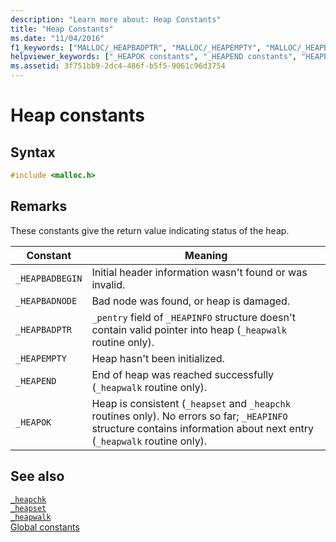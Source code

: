 ```yaml
---
description: "Learn more about: Heap Constants"
title: "Heap Constants"
ms.date: "11/04/2016"
f1_keywords: ["MALLOC/_HEAPBADPTR", "MALLOC/_HEAPEMPTY", "MALLOC/_HEAPBADBEGIN", "MALLOC/_HEAPOK", "MALLOC/_HEAPBADNODE", "MALLOC/_HEAPEND", "_HEAPBADPTR", "_HEAPEMPTY", "_HEAPBADBEGIN", "_HEAPOK", "_HEAPBADNODE", "_HEAPEND"]
helpviewer_keywords: ["_HEAPOK constants", "_HEAPEND constants", "HEAPBADBEGIN constants", "_HEAPBADNODE constants", "HEAPBADNODE constants", "HEAPBADPTR constants", "_HEAPEMPTY constants", "HEAPEND constants", "HEAPOK constants", "HEAPEMPTY constants", "_HEAPBADBEGIN constants", "_HEAPBADPTR constants", "heap constants"]
ms.assetid: 3f751bb9-2dc4-486f-b5f5-9061c96d3754
---
```

# Heap constants

## Syntax

```C
#include <malloc.h>
```

## Remarks

These constants give the return value indicating status of the heap.

| Constant | Meaning |
|---|---|
| `_HEAPBADBEGIN` | Initial header information wasn't found or was invalid. |
| `_HEAPBADNODE` | Bad node was found, or heap is damaged. |
| `_HEAPBADPTR` | `_pentry` field of `_HEAPINFO` structure doesn't contain valid pointer into heap (`_heapwalk` routine only). |
| `_HEAPEMPTY` | Heap hasn't been initialized. |
| `_HEAPEND` | End of heap was reached successfully (`_heapwalk` routine only). |
| `_HEAPOK` | Heap is consistent (`_heapset` and `_heapchk` routines only). No errors so far; `_HEAPINFO` structure contains information about next entry (`_heapwalk` routine only). |

## See also

[`_heapchk`](./reference/heapchk.md)\
[`_heapset`](./heapset.md)\
[`_heapwalk`](./reference/heapwalk.md)\
[Global constants](./global-constants.md)
